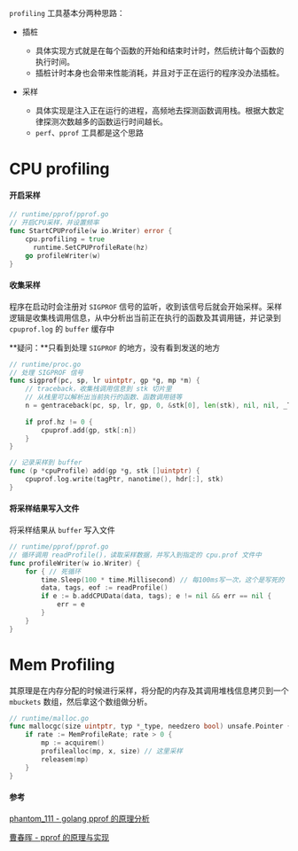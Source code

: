 `profiling` 工具基本分两种思路：

- 插桩
  - 具体实现方式就是在每个函数的开始和结束时计时，然后统计每个函数的执行时间。
  - 插桩计时本身也会带来性能消耗，并且对于正在运行的程序没办法插桩。

- 采样
  - 具体实现是注入正在运行的进程，高频地去探测函数调用栈。根据大数定律探测次数越多的函数运行时间越长。
  - `perf`、`pprof` 工具都是这个思路



# CPU profiling

#### 开启采样

```go
// runtime/pprof/pprof.go
// 开启CPU采样，并设置频率
func StartCPUProfile(w io.Writer) error {
    cpu.profiling = true
	  runtime.SetCPUProfileRate(hz)
    go profileWriter(w)
}
```



#### 收集采样

程序在启动时会注册对 `SIGPROF` 信号的监听，收到该信号后就会开始采样。采样逻辑是收集栈调用信息，从中分析出当前正在执行的函数及其调用链，并记录到 `cpuprof.log` 的 `buffer` 缓存中

**疑问：**只看到处理 `SIGPROF` 的地方，没有看到发送的地方

```go
// runtime/proc.go
// 处理 SIGPROF 信号
func sigprof(pc, sp, lr uintptr, gp *g, mp *m) {
    // traceback，收集栈调用信息到 stk 切片里
    // 从栈里可以解析出当前执行的函数、函数调用链等
    n = gentraceback(pc, sp, lr, gp, 0, &stk[0], len(stk), nil, nil, _TraceTrap|_TraceJumpStack)
    
	if prof.hz != 0 {
		cpuprof.add(gp, stk[:n])
	}
}

// 记录采样到 buffer
func (p *cpuProfile) add(gp *g, stk []uintptr) {
    cpuprof.log.write(tagPtr, nanotime(), hdr[:], stk)
}
```



#### 将采样结果写入文件

将采样结果从 `buffer` 写入文件

```go
// runtime/pprof/pprof.go
// 循环调用 readProfile()，读取采样数据，并写入到指定的 cpu.prof 文件中
func profileWriter(w io.Writer) {
	for { // 死循环
		time.Sleep(100 * time.Millisecond) // 每100ms写一次，这个是写死的
		data, tags, eof := readProfile()
		if e := b.addCPUData(data, tags); e != nil && err == nil {
			err = e
		}
	}
}
```





# Mem Profiling

其原理是在内存分配的时候进行采样，将分配的内存及其调用堆栈信息拷贝到一个 `mbuckets` 数组，然后拿这个数组做分析。

```go
// runtime/malloc.go
func mallocgc(size uintptr, typ *_type, needzero bool) unsafe.Pointer {
	if rate := MemProfileRate; rate > 0 {
        mp := acquirem()
		profilealloc(mp, x, size) // 这里采样
		releasem(mp)
	}
}
```







#### 参考
[phantom_111 - golang pprof 的原理分析](https://blog.csdn.net/phantom_111/article/details/112547713)

[曹春晖 - pprof 的原理与实现](https://mp.weixin.qq.com/s/1VoZ9dZYk7-yWS3mP0Nc-w)
